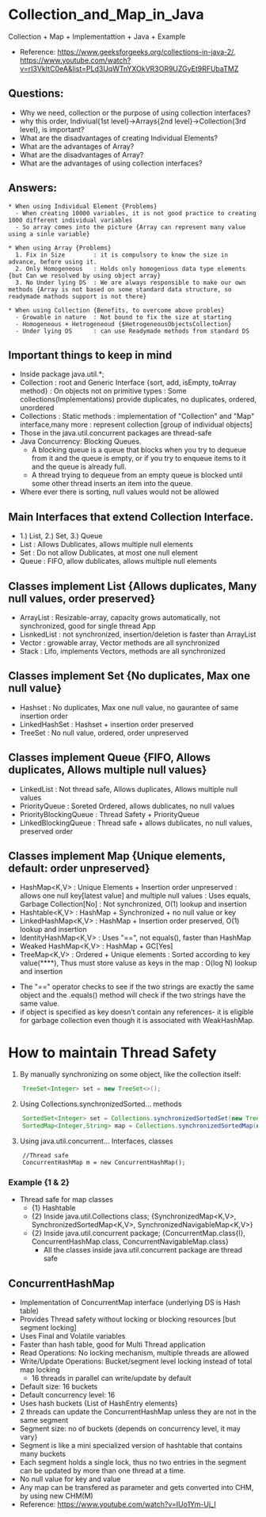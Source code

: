 # Collection_and_Map_in_Java
Collection + Map + Implementattion + Java + Example

* Reference: https://www.geeksforgeeks.org/collections-in-java-2/, https://www.youtube.com/watch?v=rI3VkItC0eA&list=PLd3UqWTnYXOkVR3OR9UZGyEt9RFUbaTMZ

## Questions: 
* Why we need, collection or the purpose of using collection interfaces?
* why this order, Indiviual{1st level}->Arrays{2nd level}->Collection{3rd level}, is important?
* What are the disadvantages of creating Individual Elements?
* What are the advantages of Array?
* What are the disadvantages of Array?
* What are the advantages of using collection interfaces?

## Answers:
```text
* When using Individual Element {Problems}
  - When creating 10000 variables, it is not good practice to creating 1000 different individual variables
  - So array comes into the picture {Array can represent many value using a sinle variable}

* When using Array {Problems}
  1. Fix in Size		: it is compulsory to know the size in advance, before using it.
  2. Only Homogeneous	: Holds only homogenious data type elements {but Can we resolved by using object array}
  3. No Under lying DS	: We are always responsible to make our own methods {Array is not based on some standard data structure, so readymade mathods support is not there}

* When using Collection {Benefits, to overcome above probles}
  - Growable in nature	: Not bound to fix the size at starting
  - Homogeneous + Hetrogeneoud {$HetrogeneousObjectsCollection}
  - Under lying DS		: can use Readymade methods from standard DS
```

## Important things to keep in mind
* Inside package java.util.*;
* Collection<E> : root and Generic Interface {sort, add, isEmpty, toArray method}
                : On objects not on primitive types
                : Some collections(Implementations) provide duplicates, no duplicates, ordered, unordered   
* Collections   : Static methods
                : implementation of "Collection" and "Map" interface,many more
			          : represent collection [group of individual objects]
* Those in the java.util.concurrent packages are thread-safe
* Java Concurrency: Blocking Queues. 
  - A blocking queue is a queue that blocks when you try to dequeue from it and the queue is empty, or if you try to enqueue items to it and the queue is already full.
  - A thread trying to dequeue from an empty queue is blocked until some other thread inserts an item into the queue.
* Where ever there is sorting, null values would not be allowed

## Main Interfaces that extend Collection<E> Interface.
- 1.) List<E>, 2.) Set<E>, 3.) Queue<E>
- List<E>	  	: Allows Dublicates, allows multiple null elements
- Set<E>		: Do not allow Dublicates, at most one null element
- Queue<E>		: FIFO, allow dublicates, allows multiple null elements

## Classes implement List<E> {Allows duplicates, Many null values, order preserved}
- ArrayList<E>		: Resizable-array, capacity grows automatically, not synchronized, good for single thread App
- LisnkedList<E>	: not synchronized, insertion/deletion is faster than ArrayList<E>
- Vector<E>		: growable array, Vector methods are all synchronized
- Stack<E>		: Lifo, implements Vectors<E>, methods are all synchronized

## Classes implement Set<E> {No duplicates, Max one null value}
- Hashset<E>			: No duplicates, Max one null value, no gaurantee of same insertion order
- LinkedHashSet<E>		: Hashset<E> + insertion order preserved
- TreeSet<E>			: No null value, ordered, order unpreserved

## Classes implement Queue<E> {FIFO, Allows duplicates, Allows multiple null values}
- LinkedList<E>	  		: Not thread safe, Allows duplicates, Allows multiple null values
- PriorityQueue<E>	      	: Soreted Ordered, allows dublicates, no null values
- PriorityBlockingQueue<E> 	: Thread Safety + PriorityQueue<E>
- LinkedBlockingQueue<E>	: Thread safe + allows dublicates, no null values, preserved order

## Classes implement Map<E> {Unique elements, default: order unpreserved}
- HashMap<K,V>			: Unique Elements + Insertion order unpreserved
        			: allows one null key[latest value] and multiple null values
				: Uses equals, Garbage Collection[No]
				: Not synchronized, O(1) lookup and insertion
- Hashtable<K,V>		: HashMap + Synchronized + no null value or key
- LinkedHashMap<K,V>		: HashMap<E> + Insertion order preserved, O(1) lookup and insertion
- IdentityHashMap<K,V>		: Uses "==", not equals(), faster than HashMap 
- Weaked HashMap<K,V>		: HashMap + GC[Yes]
- TreeMap<K,V>			: Ordered + Unique elements
				: Sorted according to key value(****), Thus must store valuse as keys in the map 
				: O(log N) lookup and insertion
* The "==" operator checks to see if the two strings are exactly the same object and the .equals() method will check if the two strings have the same value.
* if object is specified as key doesn’t contain any references- it is eligible for garbage collection even though it is associated with WeakHashMap.


# How to maintain Thread Safety
1. By manually synchronizing on some object, like the collection itself:
```java
	TreeSet<Integer> set = new TreeSet<>();
```
2. Using Collections.synchronizedSorted... methods
```java
	SortedSet<Integer> set = Collections.synchronizedSortedSet(new TreeSet<Integer>());
	SortedMap<Integer,String> map = Collections.synchronizedSortedMap(new TreeMap<Integer,String>());
```
3. Using java.util.concurrent... Interfaces, classes
```
	//Thread safe
	ConcurrentHashMap m = new ConcurrentHashMap();	
```

### Example {1 & 2}
* Thread safe for map classes
  - {1} Hashtable
  - {2} Inside java.util.Collections class; {SynchronizedMap<K,V>, SynchronizedSortedMap<K,V>, SynchronizedNavigableMap<K,V>}
  - {2} Inside java.util.concurrent package; {ConcurrentMap.class{I}, ConcurrentHashMap.class, ConcurrentNavigableMap.class}
    - All the classes inside java.util.concurrent package are thread safe

## ConcurrentHashMap
 * Implementation of ConcurrentMap interface (underlying DS is Hash table)
 * Provides Thread safety without locking or blocking resources [but segment locking]
 * Uses Final and Volatile variables
 * Faster than hash table, good for Multi Thread application
 * Read Operations: No locking mechanism, multiple threads are allowed
 * Write/Update Operations: Bucket/segment level locking instead of total map locking 
   - 16 threads in parallel can write/update by default
 * Default size: 16 buckets 
 * Default concurrency level: 16
 * Uses hash buckets {List of HashEntry elements}
 * 2 threads can update the ConcurrentHashMap unless they are not in the same segment
 * Segment size: no of buckets {depends on concurrency level, it may vary}
 * Segment is like a mini specialized version of hashtable that contains many buckets
 * Each segment holds a single lock, thus no two entries in the segment can be updated by more than one thread at a time.
 * No null value for key and value
 * Any map can be transfered as parameter and gets converted into CHM, by using new CHM(M)
 * Reference: https://www.youtube.com/watch?v=IUo1Ym-Uj_I
 
